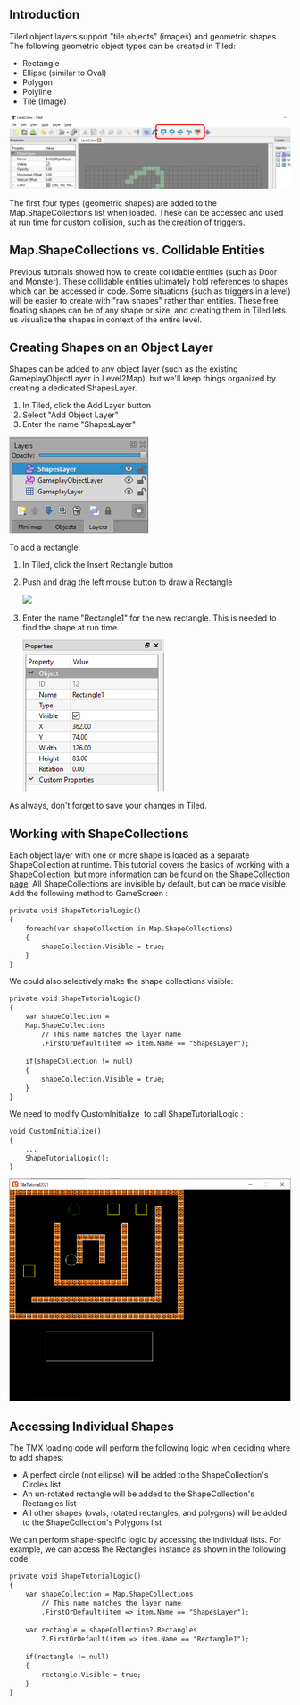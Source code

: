 ## Introduction

Tiled object layers support "tile objects" (images) and geometric shapes. The following geometric object types can be created in Tiled:

-   Rectangle
-   Ellipse (similar to Oval)
-   Polygon
-   Polyline
-   Tile (Image)

![](/media/2016-08-img_57b76aa31dfed.png)

The first four types (geometric shapes) are added to the Map.ShapeCollections list when loaded. These can be accessed and used at run time for custom collision, such as the creation of triggers.

## Map.ShapeCollections vs. Collidable Entities

Previous tutorials showed how to create collidable entities (such as Door and Monster). These collidable entities ultimately hold references to shapes which can be accessed in code. Some situations (such as triggers in a level) will be easier to create with "raw shapes" rather than entities. These free floating shapes can be of any shape or size, and creating them in Tiled lets us visualize the shapes in context of the entire level.

## Creating Shapes on an Object Layer

Shapes can be added to any object layer (such as the existing GameplayObjectLayer in Level2Map), but we'll keep things organized by creating a dedicated ShapesLayer.

1.  In Tiled, click the Add Layer button
2.  Select "Add Object Layer"
3.  Enter the name "ShapesLayer"

![](/media/2021-02-img_60318e8c98087.png)

To add a rectangle:

1.  In Tiled, click the Insert Rectangle button

2.  Push and drag the left mouse button to draw a Rectangle

    [![](/wp-content/uploads/2016/08/2021_February_20_153435.gif)](/wp-content/uploads/2016/08/2021_February_20_153435.gif)

3.  Enter the name "Rectangle1" for the new rectangle. This is needed to find the shape at run time.

    ![](/media/2016-08-img_57b770362661b.png)

As always, don't forget to save your changes in Tiled.

## Working with ShapeCollections

Each object layer with one or more shape is loaded as a separate ShapeCollection at runtime. This tutorial covers the basics of working with a ShapeCollection, but more information can be found on the [ShapeCollection page](/documentation/api/flatredball/flatredball-math/flatredball-math-geometry/flatredball-math-geometry-shapecollection.md). All ShapeCollections are invisible by default, but can be made visible. Add the following method to GameScreen :

``` lang:c#
private void ShapeTutorialLogic()
{
    foreach(var shapeCollection in Map.ShapeCollections)
    {
        shapeCollection.Visible = true;
    }
}
```

We could also selectively make the shape collections visible:

``` lang:c#
private void ShapeTutorialLogic()
{
    var shapeCollection =
    Map.ShapeCollections
        // This name matches the layer name 
        .FirstOrDefault(item => item.Name == "ShapesLayer");

    if(shapeCollection != null)
    {
        shapeCollection.Visible = true;
    }
}
```

We need to modify CustomInitialize  to call ShapeTutorialLogic :

``` lang:c#
void CustomInitialize()
{
    ...
    ShapeTutorialLogic();
}
```

![](/media/2021-02-img_60318fee8cc7f.png)

## Accessing Individual Shapes

The TMX loading code will perform the following logic when deciding where to add shapes:

-   A perfect circle (not ellipse) will be added to the ShapeCollection's Circles list
-   An un-rotated rectangle will be added to the ShapeCollection's Rectangles list
-   All other shapes (ovals, rotated rectangles, and polygons) will be added to the ShapeCollection's Polygons list

We can perform shape-specific logic by accessing the individual lists. For example, we can access the Rectangles instance as shown in the following code:

``` lang:c#
private void ShapeTutorialLogic()
{
    var shapeCollection = Map.ShapeCollections
        // This name matches the layer name 
        .FirstOrDefault(item => item.Name == "ShapesLayer");

    var rectangle = shapeCollection?.Rectangles
        ?.FirstOrDefault(item => item.Name == "Rectangle1");

    if(rectangle != null)
    {
        rectangle.Visible = true;
    }
}
```

 
